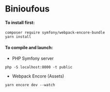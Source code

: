 # Binioufous

#### To install first:

```
composer require symfony/webpack-encore-bundle
yarn install
```

#### To compile and launch:

* PHP Symfony server
```
php -S localhost:8000 -t public
```

* Webpack Encore (Assets)
```
yarn encore dev --watch
```
